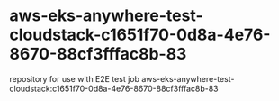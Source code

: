 # aws-eks-anywhere-test-cloudstack-c1651f70-0d8a-4e76-8670-88cf3fffac8b-83
repository for use with E2E test job aws-eks-anywhere-test-cloudstack:c1651f70-0d8a-4e76-8670-88cf3fffac8b-83
